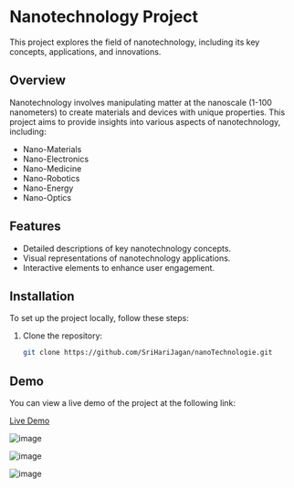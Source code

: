 # Nanotechnology Project

This project explores the field of nanotechnology, including its key concepts, applications, and innovations.

## Overview

Nanotechnology involves manipulating matter at the nanoscale (1-100 nanometers) to create materials and devices with unique properties. This project aims to provide insights into various aspects of nanotechnology, including:

- Nano-Materials
- Nano-Electronics
- Nano-Medicine
- Nano-Robotics
- Nano-Energy
- Nano-Optics

## Features

- Detailed descriptions of key nanotechnology concepts.
- Visual representations of nanotechnology applications.
- Interactive elements to enhance user engagement.

## Installation

To set up the project locally, follow these steps:

1. Clone the repository:
   ```bash
   git clone https://github.com/SriHariJagan/nanoTechnologie.git

## Demo

You can view a live demo of the project at the following link:

[Live Demo](https://nanotechnologie.netlify.app/)




![image](https://github.com/user-attachments/assets/7692b1c5-788f-487e-b935-866863295f67)


![image](https://github.com/user-attachments/assets/9d542e1e-9997-41d8-b394-f67f769283b8)



![image](https://github.com/user-attachments/assets/a9f9c9d3-95c1-4806-b5cf-dac877299c60)


